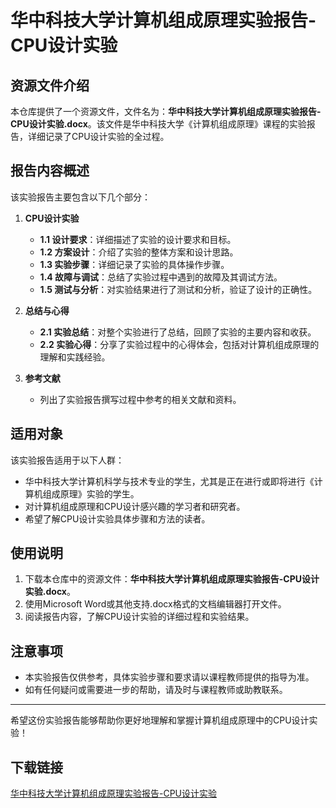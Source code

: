 # 华中科技大学计算机组成原理实验报告-CPU设计实验

## 资源文件介绍

本仓库提供了一个资源文件，文件名为：**华中科技大学计算机组成原理实验报告-CPU设计实验.docx**。该文件是华中科技大学《计算机组成原理》课程的实验报告，详细记录了CPU设计实验的全过程。

## 报告内容概述

该实验报告主要包含以下几个部分：

1. **CPU设计实验**
   - **1.1 设计要求**：详细描述了实验的设计要求和目标。
   - **1.2 方案设计**：介绍了实验的整体方案和设计思路。
   - **1.3 实验步骤**：详细记录了实验的具体操作步骤。
   - **1.4 故障与调试**：总结了实验过程中遇到的故障及其调试方法。
   - **1.5 测试与分析**：对实验结果进行了测试和分析，验证了设计的正确性。

2. **总结与心得**
   - **2.1 实验总结**：对整个实验进行了总结，回顾了实验的主要内容和收获。
   - **2.2 实验心得**：分享了实验过程中的心得体会，包括对计算机组成原理的理解和实践经验。

3. **参考文献**
   - 列出了实验报告撰写过程中参考的相关文献和资料。

## 适用对象

该实验报告适用于以下人群：

- 华中科技大学计算机科学与技术专业的学生，尤其是正在进行或即将进行《计算机组成原理》实验的学生。
- 对计算机组成原理和CPU设计感兴趣的学习者和研究者。
- 希望了解CPU设计实验具体步骤和方法的读者。

## 使用说明

1. 下载本仓库中的资源文件：**华中科技大学计算机组成原理实验报告-CPU设计实验.docx**。
2. 使用Microsoft Word或其他支持.docx格式的文档编辑器打开文件。
3. 阅读报告内容，了解CPU设计实验的详细过程和实验结果。

## 注意事项

- 本实验报告仅供参考，具体实验步骤和要求请以课程教师提供的指导为准。
- 如有任何疑问或需要进一步的帮助，请及时与课程教师或助教联系。

---

希望这份实验报告能够帮助你更好地理解和掌握计算机组成原理中的CPU设计实验！

## 下载链接

[华中科技大学计算机组成原理实验报告-CPU设计实验](https://pan.quark.cn/s/53f2069f3d69)